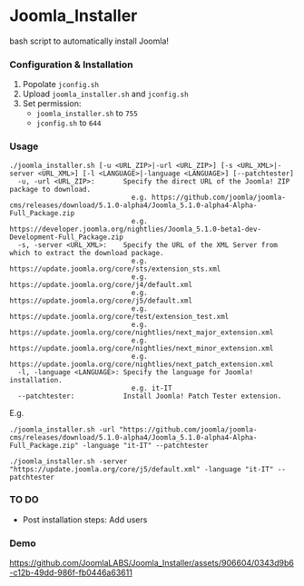 # Joomla_Installer
bash script to automatically install Joomla!

### Configuration & Installation
1. Popolate `jconfig.sh`
2. Upload  `joomla_installer.sh` and  `jconfig.sh`
3. Set permission:
   * `joomla_installer.sh` to `755`
   * `jconfig.sh` to `644`

### Usage
```
./joomla_installer.sh [-u <URL_ZIP>|-url <URL_ZIP>] [-s <URL_XML>|-server <URL_XML>] [-l <LANGUAGE>|-language <LANGUAGE>] [--patchtester]
  -u, -url <URL_ZIP>:       Specify the direct URL of the Joomla! ZIP package to download.
                              e.g. https://github.com/joomla/joomla-cms/releases/download/5.1.0-alpha4/Joomla_5.1.0-alpha4-Alpha-Full_Package.zip
                              e.g. https://developer.joomla.org/nightlies/Joomla_5.1.0-beta1-dev-Development-Full_Package.zip
  -s, -server <URL_XML>:    Specify the URL of the XML Server from which to extract the download package.
                              e.g. https://update.joomla.org/core/sts/extension_sts.xml
                              e.g. https://update.joomla.org/core/j4/default.xml
                              e.g. https://update.joomla.org/core/j5/default.xml
                              e.g. https://update.joomla.org/core/test/extension_test.xml
                              e.g. https://update.joomla.org/core/nightlies/next_major_extension.xml
                              e.g. https://update.joomla.org/core/nightlies/next_minor_extension.xml
                              e.g. https://update.joomla.org/core/nightlies/next_patch_extension.xml
  -l, -language <LANGUAGE>: Specify the language for Joomla! installation.
                              e.g. it-IT
  --patchtester:            Install Joomla! Patch Tester extension.
```

E.g.

```Shell
./joomla_installer.sh -url "https://github.com/joomla/joomla-cms/releases/download/5.1.0-alpha4/Joomla_5.1.0-alpha4-Alpha-Full_Package.zip" -language "it-IT" --patchtester
```

```Shell
./joomla_installer.sh -server "https://update.joomla.org/core/j5/default.xml" -language "it-IT" --patchtester
```

### TO DO
* Post installation steps: Add users

### Demo
https://github.com/JoomlaLABS/Joomla_Installer/assets/906604/0343d9b6-c12b-49dd-986f-fb0446a63611
